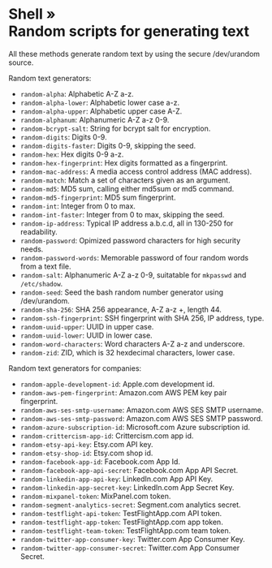 # Shell » <br> Random scripts for generating text

All these methods generate random text by using the secure /dev/urandom source.

Random text generators:

  * `random-alpha`: Alphabetic A-Z a-z.
  * `random-alpha-lower`: Alphabetic lower case a-z.
  * `random-alpha-upper`: Alphabetic upper case A-Z.
  * `random-alphanum`: Alphanumeric A-Z a-z 0-9.
  * `random-bcrypt-salt`: String for bcrypt salt for encryption.
  * `random-digits`: Digits 0-9.
  * `random-digits-faster`: Digits 0-9, skipping the seed.
  * `random-hex`: Hex digits 0-9 a-z.
  * `random-hex-fingerprint`: Hex digits formatted as a fingerprint.
  * `random-mac-address`: A media access control address (MAC address).
  * `random-match`: Match a set of characters given as an argument.
  * `random-md5`: MD5 sum, calling either md5sum or md5 command.
  * `random-md5-fingerprint`: MD5 sum fingerprint.
  * `random-int`: Integer from 0 to max.
  * `random-int-faster`: Integer from 0 to max, skipping the seed.
  * `random-ip-address`: Typical IP address a.b.c.d, all in 130-250 for readability.
  * `random-password`: Opimized password characters for high security needs.
  * `random-password-words`: Memorable password of four random words from a text file.
  * `random-salt`: Alphanumeric A-Z a-z 0-9, suitatable for `mkpasswd` and `/etc/shadow`.
  * `random-seed`: Seed the bash random number generator using /dev/urandom.
  * `random-sha-256`: SHA 256 appearance, A-Z a-z +, length 44.
  * `random-ssh-fingerprint`: SSH fingerprint with SHA 256, IP address, type.
  * `random-uuid-upper`: UUID in upper case.
  * `random-uuid-lower`: UUID in lower case.
  * `random-word-characters`: Word characters A-Z a-z and underscore.
  * `random-zid`: ZID, which is 32 hexdecimal characters, lower case.

Random text generators for companies:

  * `random-apple-development-id`: Apple.com development id.
  * `random-aws-pem-fingerprint`: Amazon.com AWS PEM key pair fingerprint.
  * `random-aws-ses-smtp-username`: Amazon.com AWS SES SMTP username.
  * `random-aws-ses-smtp-password`: Amazon.com AWS SES SMTP password.
  * `random-azure-subscription-id`: Microsoft.com Azure subscription id.
  * `random-crittercism-app-id`: Crittercism.com app id.
  * `random-etsy-api-key`: Etsy.com API key.
  * `random-etsy-shop-id`: Etsy.com shop id.
  * `random-facebook-app-id`: Facebook.com App Id.
  * `random-facebook-app-api-secret`: Facebook.com App API Secret.
  * `random-linkedin-app-api-key`: LinkedIn.com App API Key.
  * `random-linkedin-app-secret-key`: LinkedIn.com App Secret Key.
  * `random-mixpanel-token`: MixPanel.com token.
  * `random-segment-analytics-secret`: Segment.com analytics secret.
  * `random-testflight-api-token`: TestFlightApp.com API token.
  * `random-testflight-app-token`: TestFlightApp.com app token.
  * `random-testflight-team-token`: TestFlightApp.com team token.
  * `random-twitter-app-consumer-key`: Twitter.com App Consumer Key.
  * `random-twitter-app-consumer-secret`: Twitter.com App Consumer Secret.
